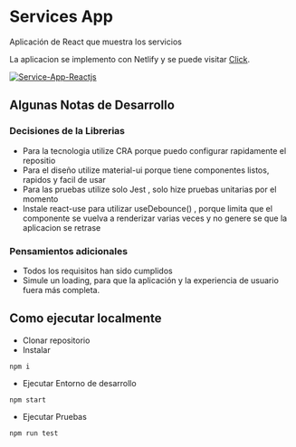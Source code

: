 # Services App

Aplicación de React que muestra los servicios

La aplicacion se implemento con Netlify y se puede visitar [Click](https://services-reactjs.netlify.app/).

[![Service-App-Reactjs](https://i.postimg.cc/BnfKFJ3R/Sin-t-tulo.png)](https://i.postimg.cc/BnfKFJ3R/Sin-t-tulo.png)

## Algunas Notas de Desarrollo

### Decisiones de la Librerias

- Para la tecnologia utilize CRA porque puedo configurar rapidamente el repositio
- Para el diseño utilize material-ui porque tiene componentes listos, rapidos y facil de usar
- Para las pruebas utilize solo Jest , solo hize pruebas unitarias por el momento
- Instale react-use para utilizar useDebounce() , porque limita que el componente se vuelva a renderizar varias veces y no genere se que la aplicacion se retrase

### Pensamientos adicionales

- Todos los requisitos han sido cumplidos
- Simule un loading, para que la aplicación y la experiencia de usuario fuera más completa.

## Como ejecutar localmente

- Clonar repositorio
- Instalar

```
npm i
```

- Ejecutar Entorno de desarrollo

```
npm start
```

- Ejecutar Pruebas

```
npm run test
```
